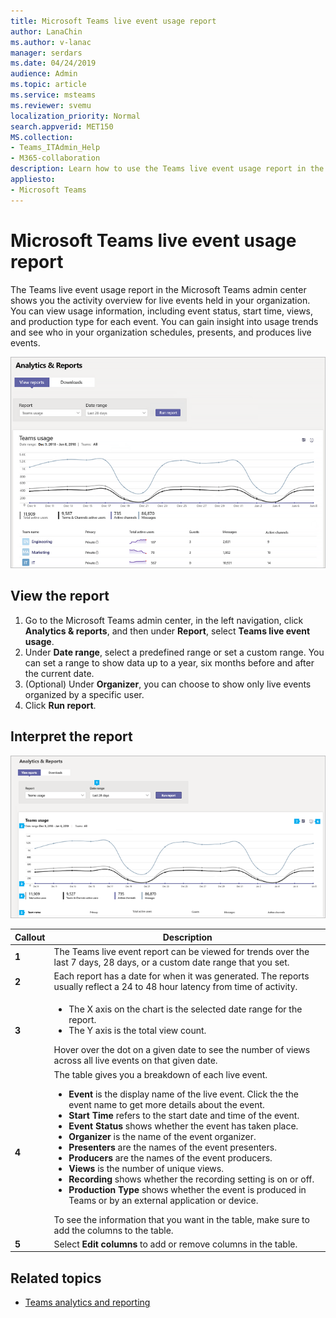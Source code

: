 ```yaml
---
title: Microsoft Teams live event usage report
author: LanaChin    
ms.author: v-lanac
manager: serdars
ms.date: 04/24/2019
audience: Admin
ms.topic: article
ms.service: msteams
ms.reviewer: svemu
localization_priority: Normal
search.appverid: MET150
MS.collection: 
- Teams_ITAdmin_Help
- M365-collaboration
description: Learn how to use the Teams live event usage report in the Microsoft Teams admin center to get an overview of Teams live events activity in your organization.
appliesto: 
- Microsoft Teams
---
```

# Microsoft Teams live event usage report

The Teams live event usage report in the Microsoft Teams admin center shows you the activity overview for live events held in your organization. You can view usage information, including event status, start time, views, and production type for each event. You can gain insight into usage trends and see who in your organization schedules, presents, and produces live events. 

![Screen shot of the Teams live event usage report in the Microsoft Teams admin center](../media/teams-reports-teams-usage.png "Screen shot of the Teams usage report in the Microsoft Teams admin center")

## View the report

1. Go to the Microsoft Teams admin center, in the left navigation, click **Analytics & reports**, and then under **Report**, select **Teams live event usage**.
2. Under **Date range**, select a predefined range or set a custom range. You can set a range to show  data up to a year, six months before and after the current date.
3. (Optional) Under **Organizer**, you can choose to show only live events organized by a specific user.
4. Click **Run report**.  

## Interpret the report

![Screen shot of the Teams live events report in the Microsoft Teams admin center](../media/teams-reports-teams-usage-with-callouts.png "Screen shot of the Teams live events usage report in the Microsoft Teams admin center with numbered callouts")

|Callout |Description  |
|--------|-------------|
|**1**   |The Teams live event report can be viewed for trends over the last 7 days, 28 days, or a custom date range that you set. |
|**2**   |Each report has a date for when it was generated. The reports usually reflect a 24 to 48 hour latency from time of activity. |
|**3**   |<ul><li>The X axis on the chart is the selected date range for the report.</li> <li> The Y axis is the total view count.</li> </ul>Hover over the dot on a given date to see the number of views across all live events on that given date.|
|**4**   |The table gives you a breakdown of each live event. <ul><li>**Event** is the display name of the live event. Click the the event name to get more details about the event. </li> <li>**Start Time** refers to the start date and time of the event.</li> <li>**Event Status** shows whether the event has taken place.  </li><li>**Organizer** is the name of the event organizer.</li> <li>**Presenters** are the names of the  event presenters.</li><li>**Producers** are the names of the event producers.</li><li>**Views** is the number of unique views.</li><li>**Recording** shows whether the recording setting is on or off.</li><li>**Production Type** shows whether the event is produced in Teams or by an external application or device.</li></li> </ul>To see the information that you want in the table, make sure to add the columns to the table. |
|**5**   |Select **Edit columns** to add or remove columns in the table.|

## Related topics
- [Teams analytics and reporting](teams-reporting-reference.md)

